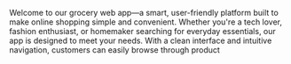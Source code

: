 Welcome to our grocery web app—a smart, user-friendly platform built to make online shopping simple and convenient. Whether you're a tech lover, fashion enthusiast, or homemaker searching for everyday essentials, our app is designed to meet your needs. With a clean interface and intuitive navigation, customers can easily browse through product
